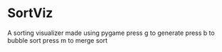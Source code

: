 # SortViz
A sorting visualizer made using pygame
press g to generate
press b to bubble sort
press m to merge sort

